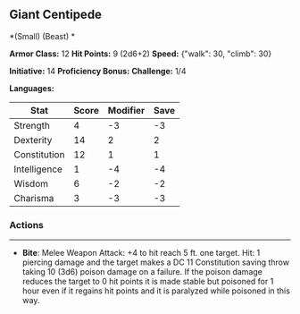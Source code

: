 ## Giant Centipede
*(Small) (Beast) *

**Armor Class:** 12
**Hit Points:** 9 (2d6+2)
**Speed:** {"walk": 30, "climb": 30}

**Initiative:** 14
**Proficiency Bonus:**
**Challenge:** 1/4

**Languages:** 



| Stat | Score | Modifier | Save |
| ---- | ---- | ---- | ---- |
| Strength | 4 | -3 | -3 |
| Dexterity | 14 | 2 | 2 |
| Constitution | 12 | 1 | 1 |
| Intelligence | 1 | -4 | -4 |
| Wisdom | 6 | -2 | -2 |
| Charisma | 3 | -3 | -3 |

### Actions
 --- 
- **Bite**: Melee Weapon Attack: +4 to hit  reach 5 ft.  one target. Hit: 1 piercing damage and the target makes a DC 11 Constitution saving throw  taking 10 (3d6) poison damage on a failure. If the poison damage reduces the target to 0 hit points  it is made stable but poisoned for 1 hour  even if it regains hit points  and it is paralyzed while poisoned in this way.

